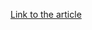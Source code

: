 [Link to the article](https://research.checkpoint.com/2025/nimbus-manticore-deploys-new-malware-targeting-europe/)
